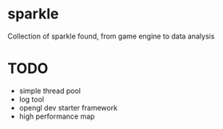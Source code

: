 # sparkle
Collection of sparkle found, from game engine to data analysis

# TODO

- simple thread pool
- log tool
- opengl dev starter framework
- high performance map
